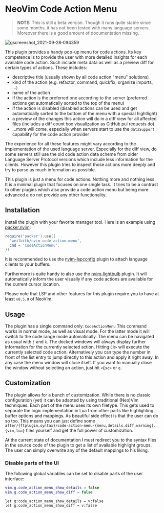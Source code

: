 # NeoVim Code Action Menu

> **NOTE:**
> This is still a beta version. Though it runs quite stable since some months,
> it has not been tested with many language servers. Moreover there is a good
> amount of documentation missing.

![gscreenshot_2021-09-28-094359](https://user-images.githubusercontent.com/12543647/135045142-dedfe9bb-01a0-4ed0-8d40-1dc4f2c2b254.png)

This plugin provides a handy pop-up menu for code actions. Its key competence is
to provide the user with more detailed insights for each available code action.
Such include meta data as well as a preview diff for certain types of actions.
These includes:
  - descriptive title (usually shown by all code action "menu" solutions)
  - kind of the action (e.g. refactor, command, quickfix, organize imports, ...)
  - name of the action
  - if the action is the preferred one according to the server (preferred
    actions get automatically sorted to the top of the menu)
  - if the action is disabled (disabled actions can be used and get
    automatically sorted to the bottom of the menu with a special hightlight)
  - a preview of the changes this action will do in a diff view for all affected
    files (includes a diff count box visualization as GitHub pul requests do)
  - ...more will come, especially when servers start to use the `dataSupport`
    capability for the code action provider

The experience for all these features might vary according to the implementation
of the used language server. Especially for the diff view, do some servers still
use the old code action data scheme from older Language Server Protocol versions
which include less information for the clients. However this plugin tries to
inspect those actions more deeply and try to parse as much information as
possible.

This plugin is just a menu for code actions. Nothing more and nothing less. It
is a minimal plugin that focuses on one single task. It tries to be a contrast
to other plugins which also provide a code action menu but being more advanced
a do not provide any other functionality.

## Installation

Install the plugin with your favorite manager tool. Here is an example using
[packer.nvim](https://github.com/wbthomason/packer.nvim/issues):

```lua
require('packer').use({
  'weilbith/nvim-code-action-menu',
  cmd = 'CodeActionMenu',
})
```

It is recommended to use the
[nvim-lspconfig](https://github.com/neovim/nvim-lspconfig) plugin to attach
language clients to your buffers.

Furthermore is quite handy to also use the
[nvim-lightbulb](https://github.com/kosayoda/nvim-lightbulb) plugin. It will
automatically inform the user visually if any code actions are available for the
current cursor location.

Please note that LSP and other features for this plugin require you to have at
least `v0.5.0` of NeoVim.

## Usage

The plugin has a single command only: `CodeActionMenu` This command works in
normal mode, as well as visual mode. For the latter mode it will switch to the
code range mode automatically.
The menu can be navigated as usual with `j` and `k`. The docked windows will
always display further information for the currently selected action. Hitting
`CR>` will execute the currently selected code action. Alternatively you can
type the number in front of the list entry to jump directly to this action and
apply it right away. In any case the menu window will close itself. If you want
to manually close the window without selecting an action, just hit `<Esc>` or
`q`.

## Customization

The plugin allows for a bunch of customization. While there is no classic
configuration (yet) it can be adapted by using traditional (Neo)Vim techniques.
Each part of the menu uses its own filetype. This gets used to separate the
logic implementation in Lua from other parts like highlighting, buffer options
and mappings. As beautiful side effect is that the user can do so too. This
means you can just define some
`after/{ftplugin,syntax}/code-action-menu-{menu,details,diff,warning}.{vim,lua}`
files yourself and get the full power of customization.

At the current state of documentation I must redirect you to the syntax files in
the source code of the plugin to get a list of available highlight groups. The
user can simply overwrite any of the default mappings to his liking.

### Disable parts of the UI

The following global variables can be set to disable parts of the user
interface:

```lua
vim.g.code_action_menu_show_details = false
vim.g.code_action_menu_show_diff = false
```

```vim
let g:code_action_menu_show_details = v:false
let g:code_action_menu_show_diff = v:false
```
